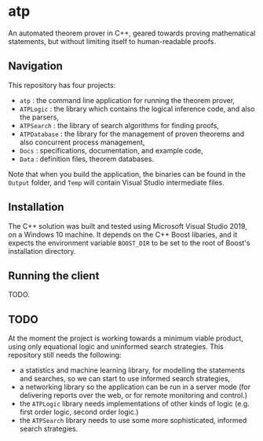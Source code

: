 # atp

An automated theorem prover in C++, geared towards proving mathematical statements, but without limiting itself to human-readable proofs.

## Navigation

This repository has four projects:
- `atp` : the command line application for running the theorem prover,
- `ATPLogic` : the library which contains the logical inference code, and also the parsers,
- `ATPSearch` : the library of search algorithms for finding proofs,
- `ATPDatabase` : the library for the management of proven theorems and also concurrent process management,
- `Docs` : specifications, documentation, and example code,
- `Data` : definition files, theorem databases.

Note that when you build the application, the binaries can be found in the `Output` folder, and `Temp` will contain Visual Studio intermediate files.

## Installation

The C++ solution was built and tested using Microsoft Visual Studio 2019, on a Windows 10 machine. It depends on the C++ Boost libaries, and it expects the environment variable `BOOST_DIR` to be set to the root of Boost's installation directory.

## Running the client

TODO.

## TODO

At the moment the project is working towards a minimum viable product, using only equational logic and uninformed search strategies. This repository still needs the following:
- a statistics and machine learning library, for modelling the statements and searches, so we can start to use informed search strategies,
- a networking library so the application can be run in a server mode (for delivering reports over the web, or for remote monitoring and control.)
- the `ATPLogic` library needs implementations of other kinds of logic (e.g. first order logic, second order logic.)
- the `ATPSearch` library needs to use some more sophisticated, informed search strategies.
